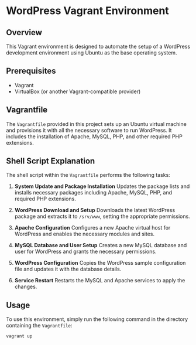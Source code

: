 # WordPress Vagrant Environment

## Overview
This Vagrant environment is designed to automate the setup of a WordPress development environment using Ubuntu as the base operating system.

## Prerequisites
- Vagrant
- VirtualBox (or another Vagrant-compatible provider)

## Vagrantfile
The `Vagrantfile` provided in this project sets up an Ubuntu virtual machine and provisions it with all the necessary software to run WordPress. It includes the installation of Apache, MySQL, PHP, and other required PHP extensions.

## Shell Script Explanation
The shell script within the `Vagrantfile` performs the following tasks:

1. **System Update and Package Installation**
   Updates the package lists and installs necessary packages including Apache, MySQL, PHP, and required PHP extensions.

2. **WordPress Download and Setup**
   Downloads the latest WordPress package and extracts it to `/srv/www`, setting the appropriate permissions.

3. **Apache Configuration**
   Configures a new Apache virtual host for WordPress and enables the necessary modules and sites.

4. **MySQL Database and User Setup**
   Creates a new MySQL database and user for WordPress and grants the necessary permissions.

5. **WordPress Configuration**
   Copies the WordPress sample configuration file and updates it with the database details.

6. **Service Restart**
   Restarts the MySQL and Apache services to apply the changes.

## Usage
To use this environment, simply run the following command in the directory containing the `Vagrantfile`:

```bash
vagrant up
